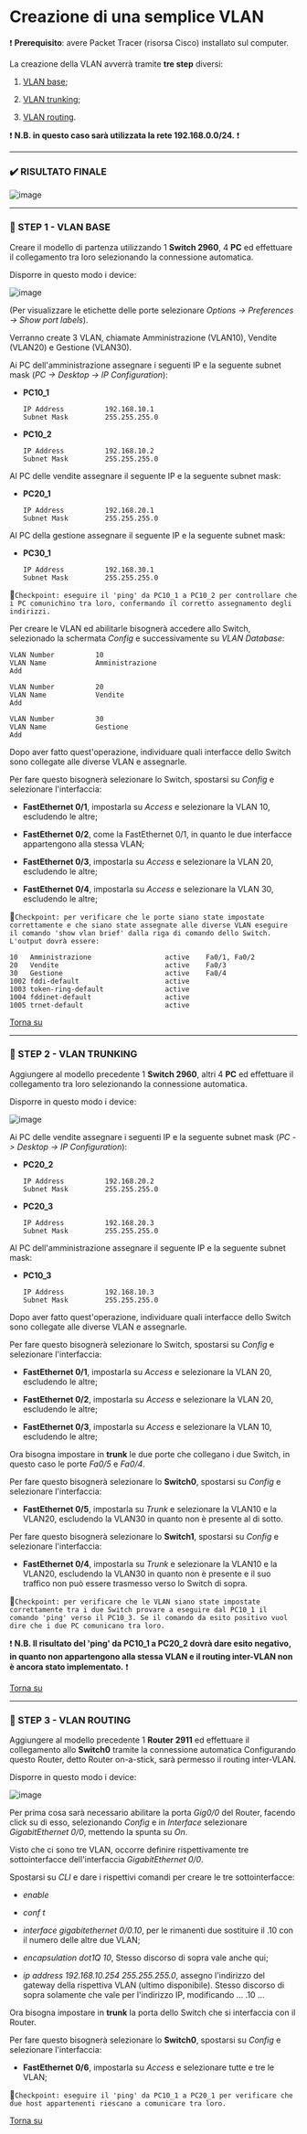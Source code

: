 # Creazione di una semplice VLAN

:heavy_exclamation_mark: **Prerequisito**: avere Packet Tracer (risorsa Cisco) installato sul computer.

La creazione della VLAN avverrà tramite **tre step** diversi:

  1. [VLAN base](https://github.com/matteob2609/Packet-Tracer-creazione-VLAN#ghost-step-1---vlan-base);

  1. [VLAN trunking](https://github.com/matteob2609/Packet-Tracer-creazione-VLAN#ghost-step-2---vlan-trunking);

  1. [VLAN routing](https://github.com/matteob2609/Packet-Tracer-creazione-VLAN#ghost-step-3---vlan-routing).

:heavy_exclamation_mark: **N.B. in questo caso sarà utilizzata la rete 192.168.0.0/24.** :heavy_exclamation_mark:

---

### :heavy_check_mark: RISULTATO FINALE

![image](https://user-images.githubusercontent.com/61114792/109317443-02386f80-784d-11eb-8fc5-6efd618fe54d.png)

---

### :ghost: STEP 1 - VLAN BASE

Creare il modello di partenza utilizzando 1 **Switch 2960**, 4 **PC** ed effettuare il collegamento tra loro selezionando la connessione automatica.

Disporre in questo modo i device:

![image](https://user-images.githubusercontent.com/61114792/109380809-58ea8b80-78d7-11eb-9278-679ef19f5659.png)

(Per visualizzare le etichette delle porte selezionare _Options -> Preferences -> Show port labels_).

Verranno create 3 VLAN, chiamate Amministrazione (VLAN10), Vendite (VLAN20) e Gestione (VLAN30).

Ai PC dell'amministrazione assegnare i seguenti IP e la seguente subnet mask (_PC -> Desktop -> IP Configuration_):

  - **PC10_1**
                              
        IP Address          192.168.10.1 
        Subnet Mask         255.255.255.0
 
  - **PC10_2**

        IP Address          192.168.10.2 
        Subnet Mask         255.255.255.0

Al PC delle vendite assegnare il seguente IP e la seguente subnet mask:

  - **PC20_1**

        IP Address          192.168.20.1
        Subnet Mask         255.255.255.0

Al PC della gestione assegnare il seguente IP e la seguente subnet mask:

  - **PC30_1**

        IP Address          192.168.30.1
        Subnet Mask         255.255.255.0

:pushpin:`Checkpoint: eseguire il 'ping' da PC10_1 a PC10_2 per controllare che i PC comunichino tra loro, confermando il corretto assegnamento degli indirizzi.`

Per creare le VLAN ed abilitarle bisognerà accedere allo Switch, selezionado la schermata _Config_ e successivamente su _VLAN Database_:

    VLAN Number          10
    VLAN Name            Amministrazione
    Add

    VLAN Number          20
    VLAN Name            Vendite
    Add

    VLAN Number          30
    VLAN Name            Gestione
    Add

Dopo aver fatto quest'operazione, individuare quali interfacce dello Switch sono collegate alle diverse VLAN e assegnarle.

Per fare questo bisognerà selezionare lo Switch, spostarsi su _Config_ e selezionare l'interfaccia:

  - **FastEthernet 0/1**, impostarla su _Access_ e selezionare la VLAN 10, escludendo le altre;
 
  - **FastEthernet 0/2**, come la FastEthernet 0/1, in quanto le due interfacce appartengono alla stessa VLAN;

  - **FastEthernet 0/3**, impostarla su _Access_ e selezionare la VLAN 20, escludendo le altre;

  - **FastEthernet 0/4**, impostarla su _Access_ e selezionare la VLAN 30, escludendo le altre;

:pushpin:`Checkpoint: per verificare che le porte siano state impostate correttamente e che siano state assegnate alle diverse VLAN eseguire il comando 'show vlan brief' dalla riga di comando dello Switch. L'output dovrà essere:`

    10   Amministrazione                  active    Fa0/1, Fa0/2
    20   Vendite                          active    Fa0/3
    30   Gestione                         active    Fa0/4
    1002 fddi-default                     active    
    1003 token-ring-default               active    
    1004 fddinet-default                  active    
    1005 trnet-default                    active    

[Torna su](https://github.com/matteob2609/Packet-Tracer-creazione-VLAN#creazione-di-una-semplice-vlan)

---

### :ghost: STEP 2 - VLAN TRUNKING

Aggiungere al modello precedente 1 **Switch 2960**, altri 4 **PC** ed effettuare il collegamento tra loro selezionando la connessione automatica.

Disporre in questo modo i device:

![image](https://user-images.githubusercontent.com/61114792/110806183-16836000-8282-11eb-8298-641f7cdfd871.png)

Ai PC delle vendite assegnare i seguenti IP e la seguente subnet mask (_PC -> Desktop -> IP Configuration_):

  - **PC20_2**
                              
        IP Address          192.168.20.2
        Subnet Mask         255.255.255.0
 
  - **PC20_3**

        IP Address          192.168.20.3
        Subnet Mask         255.255.255.0
        
Al PC dell'amministrazione assegnare il seguente IP e la seguente subnet mask:

  - **PC10_3**
  
        IP Address          192.168.10.3
        Subnet Mask         255.255.255.0
        
Dopo aver fatto quest'operazione, individuare quali interfacce dello Switch sono collegate alle diverse VLAN e assegnarle.

Per fare questo bisognerà selezionare lo Switch, spostarsi su _Config_ e selezionare l'interfaccia:

  - **FastEthernet 0/1**, impostarla su _Access_ e selezionare la VLAN 20, escludendo le altre;
  
  - **FastEthernet 0/2**, impostarla su _Access_ e selezionare la VLAN 20, escludendo le altre;
  
  - **FastEthernet 0/3**, impostarla su _Access_ e selezionare la VLAN 10, escludendo le altre;
        
Ora bisogna impostare in **trunk** le due porte che collegano i due Switch, in questo caso le porte _Fa0/5_ e _Fa0/4_.

Per fare questo bisognerà selezionare lo **Switch0**, spostarsi su _Config_ e selezionare l'interfaccia:

  - **FastEthernet 0/5**, impostarla su _Trunk_ e selezionare la VLAN10 e la VLAN20, escludendo la VLAN30 in quanto non è presente al di sotto.

Per fare questo bisognerà selezionare lo **Switch1**, spostarsi su _Config_ e selezionare l'interfaccia:

  - **FastEthernet 0/4**, impostarla su _Trunk_ e selezionare la VLAN10 e la VLAN20, escludendo la VLAN30 in quanto non è presente e il suo traffico non può essere trasmesso verso lo Switch di sopra.

:pushpin:`Checkpoint: per verificare che le VLAN siano state impostate correttamente tra i due Switch provare a eseguire dal PC10_1 il comando 'ping' verso il PC10_3. Se il comando da esito positivo vuol dire che i due PC comunicano tra loro.`

:heavy_exclamation_mark: **N.B. Il risultato del 'ping' da PC10_1 a PC20_2 dovrà dare esito negativo, in quanto non appartengono alla stessa VLAN e il routing inter-VLAN non è ancora stato implementato.** :heavy_exclamation_mark:

[Torna su](https://github.com/matteob2609/Packet-Tracer-creazione-VLAN#creazione-di-una-semplice-vlan)

---

### :ghost: STEP 3 - VLAN ROUTING

Aggiungere al modello precedente 1 **Router 2911** ed effettuare il collegamento allo **Switch0** tramite la connessione automatica
Configurando questo Router, detto Router on-a-stick, sarà permesso il routing inter-VLAN.

Disporre in questo modo i device:

![image](https://user-images.githubusercontent.com/61114792/109317443-02386f80-784d-11eb-8fc5-6efd618fe54d.png)

Per prima cosa sarà necessario abilitare la porta _Gig0/0_ del Router, facendo click su di esso, selezionando _Config_ e in _Interface_ selezionare _GigabitEthernet 0/0_, mettendo la spunta su _On_.

Visto che ci sono tre VLAN, occorre definire rispettivamente tre sottointerfacce dell'interfaccia _GigabitEthernet 0/0_.

Spostarsi su _CLI_ e dare i rispettivi comandi per creare le tre sottointerfacce:

  - _enable_
  
  - _conf t_
  
  - _interface gigabitethernet 0/0.10_, per le rimanenti due sostituire il .10 con il numero delle altre due VLAN;
  
  - _encapsulation dot1Q 10_, Stesso discorso di sopra vale anche qui;
  
  - _ip address 192.168.10.254 255.255.255.0_, assegno l'indirizzo del gateway della rispettiva VLAN (ultimo disponibile). Stesso discorso di sopra solamente che vale per l'indirizzo IP, modificando ... .10 ...

Ora bisogna impostare in **trunk** la porta dello Switch che si interfaccia con il Router.

Per fare questo bisognerà selezionare lo **Switch0**, spostarsi su _Config_ e selezionare l'interfaccia:

  - **FastEthernet 0/6**, impostarla su _Access_ e selezionare tutte e tre le VLAN;

:pushpin:`Checkpoint: eseguire il 'ping' da PC10_1 a PC20_1 per verificare che due host appartenenti riescano a comunicare tra loro.`

[Torna su](https://github.com/matteob2609/Packet-Tracer-creazione-VLAN#creazione-di-una-semplice-vlan)
